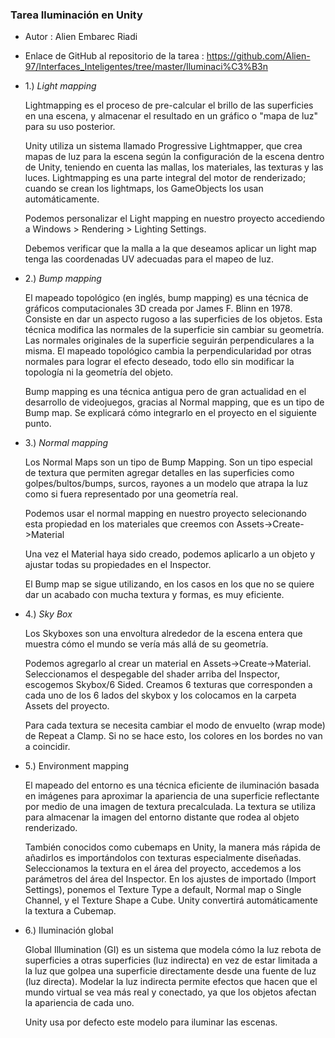 
### Tarea Iluminación en Unity

* Autor : Alien Embarec Riadi

* Enlace de GitHub al repositorio de la tarea : https://github.com/Alien-97/Interfaces_Inteligentes/tree/master/Iluminaci%C3%B3n
* 1.) *Light mapping*

	Lightmapping es el proceso de pre-calcular el brillo de las superficies en una escena, y almacenar el resultado en un gráfico o "mapa de luz" para su uso posterior.

	Unity utiliza un sistema llamado Progressive Lightmapper, que crea mapas de luz para la escena según la configuración de la escena dentro de Unity, teniendo en cuenta las mallas, los materiales, las texturas y las luces. Lightmapping es una parte integral del motor de renderizado; cuando se crean los lightmaps, los GameObjects los usan automáticamente.

	Podemos personalizar el Light mapping en nuestro proyecto accediendo a Windows > Rendering > Lighting Settings.

	Debemos verificar que la malla a la que deseamos aplicar un light map tenga las coordenadas UV adecuadas para el mapeo de luz.


* 2.) *Bump mapping*

	El mapeado topológico (en inglés, bump mapping) es una técnica de gráficos computacionales 3D creada por James F. Blinn en 1978. Consiste en dar un aspecto rugoso a las superficies de los objetos. Esta técnica modifica las normales de la superficie sin cambiar su geometría. Las normales originales de la superficie seguirán perpendiculares a la misma. El mapeado topológico cambia la perpendicularidad por otras normales para lograr el efecto deseado, todo ello sin modificar la topología ni la geometría del objeto.

	Bump mapping es una técnica antigua pero de gran actualidad en el desarrollo de videojuegos, gracias al Normal mapping, que es un tipo de Bump map. Se explicará cómo integrarlo en el proyecto en el siguiente punto.

* 3.) *Normal mapping*

	Los Normal Maps son un tipo de Bump Mapping. Son un tipo especial de textura que permiten agregar detalles en las superficies como golpes/bultos/bumps, surcos, rayones a un modelo que atrapa la luz como si fuera representado por una geometría real.

	Podemos usar el normal mapping en nuestro proyecto selecionando esta propiedad en los materiales que creemos con Assets->Create->Material

	Una vez el Material haya sido creado, podemos aplicarlo a un objeto y ajustar todas su propiedades en el Inspector. 

	El Bump map se sigue utilizando, en los casos en los que no se quiere dar un acabado con mucha textura y formas, es muy eficiente.

* 4.) *Sky Box*

	Los Skyboxes son una envoltura alrededor de la escena entera que muestra cómo el mundo se vería más allá de su geometría.

	Podemos agregarlo  al crear un material en Assets->Create->Material. Seleccionamos el despegable del shader arriba del Inspector, escogemos Skybox/6 Sided.
	Creamos 6 texturas que corresponden a cada uno de los 6 lados del skybox y los colocamos en la carpeta Assets del proyecto.

	Para cada textura se necesita cambiar el modo de envuelto (wrap mode) de Repeat a Clamp. Si no se hace esto, los colores en los bordes no van a coincidir.

* 5.) Environment mapping

	El mapeado del entorno es una técnica eficiente de iluminación basada en imágenes para aproximar la apariencia de una superficie reflectante por medio de una imagen de textura precalculada. La textura se utiliza para almacenar la imagen del entorno distante que rodea al objeto renderizado.

	También conocidos como cubemaps en Unity, la manera más rápida de añadirlos es importándolos con texturas especialmente diseñadas. Seleccionamos la textura en el área del proyecto, accedemos  a los parámetros del área del Inspector. En los ajustes de importado (Import Settings), ponemos el Texture Type a default, Normal map o Single Channel, y el Texture Shape a Cube. Unity convertirá automáticamente la textura a Cubemap.
	
* 6.) Iluminación global

	Global Illumination (GI) es un sistema que modela cómo la luz rebota de superficies a otras superficies (luz indirecta) en vez de estar limitada a la luz que golpea una superficie directamente desde una fuente de luz (luz directa). Modelar la luz indirecta permite efectos que hacen que el mundo virtual se vea más real y conectado, ya que los objetos afectan la apariencia de cada uno.

	Unity usa por defecto este modelo para iluminar las escenas.


